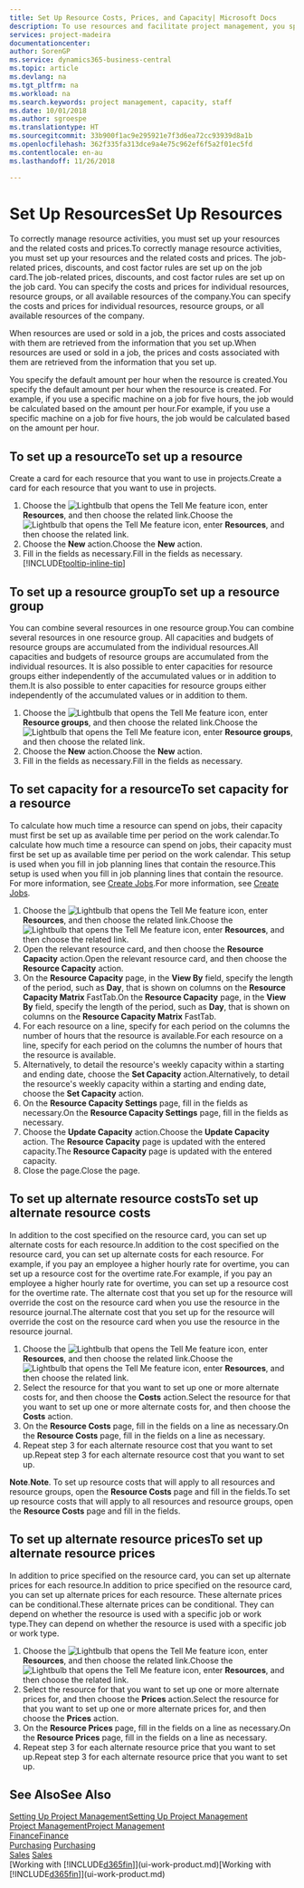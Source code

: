 ```yaml
---
title: Set Up Resource Costs, Prices, and Capacity| Microsoft Docs
description: To use resources and facilitate project management, you specify costs and prices for individual resources or resource groups, and set the resource capacity.
services: project-madeira
documentationcenter: 
author: SorenGP
ms.service: dynamics365-business-central
ms.topic: article
ms.devlang: na
ms.tgt_pltfrm: na
ms.workload: na
ms.search.keywords: project management, capacity, staff
ms.date: 10/01/2018
ms.author: sgroespe
ms.translationtype: HT
ms.sourcegitcommit: 33b900f1ac9e295921e7f3d6ea72cc93939d8a1b
ms.openlocfilehash: 362f335fa313dce9a4e75c962ef6f5a2f01ec5fd
ms.contentlocale: en-au
ms.lasthandoff: 11/26/2018

---
```

# <a name="set-up-resources"></a><span data-ttu-id="18bd2-103">Set Up Resources</span><span class="sxs-lookup"><span data-stu-id="18bd2-103">Set Up Resources</span></span>
<span data-ttu-id="18bd2-104">To correctly manage resource activities, you must set up your resources and the related costs and prices.</span><span class="sxs-lookup"><span data-stu-id="18bd2-104">To correctly manage resource activities, you must set up your resources and the related costs and prices.</span></span> <span data-ttu-id="18bd2-105">The job-related prices, discounts, and cost factor rules are set up on the job card.</span><span class="sxs-lookup"><span data-stu-id="18bd2-105">The job-related prices, discounts, and cost factor rules are set up on the job card.</span></span> <span data-ttu-id="18bd2-106">You can specify the costs and prices for individual resources, resource groups, or all available resources of the company.</span><span class="sxs-lookup"><span data-stu-id="18bd2-106">You can specify the costs and prices for individual resources, resource groups, or all available resources of the company.</span></span>

<span data-ttu-id="18bd2-107">When resources are used or sold in a job, the prices and costs associated with them are retrieved from the information that you set up.</span><span class="sxs-lookup"><span data-stu-id="18bd2-107">When resources are used or sold in a job, the prices and costs associated with them are retrieved from the information that you set up.</span></span>

<span data-ttu-id="18bd2-108">You specify the default amount per hour when the resource is created.</span><span class="sxs-lookup"><span data-stu-id="18bd2-108">You specify the default amount per hour when the resource is created.</span></span> <span data-ttu-id="18bd2-109">For example, if you use a specific machine on a job for five hours, the job would be calculated based on the amount per hour.</span><span class="sxs-lookup"><span data-stu-id="18bd2-109">For example, if you use a specific machine on a job for five hours, the job would be calculated based on the amount per hour.</span></span>

## <a name="to-set-up-a-resource"></a><span data-ttu-id="18bd2-110">To set up a resource</span><span class="sxs-lookup"><span data-stu-id="18bd2-110">To set up a resource</span></span>
<span data-ttu-id="18bd2-111">Create a card for each resource that you want to use in projects.</span><span class="sxs-lookup"><span data-stu-id="18bd2-111">Create a card for each resource that you want to use in projects.</span></span>

1. <span data-ttu-id="18bd2-112">Choose the ![Lightbulb that opens the Tell Me feature](media/ui-search/search_small.png "Tell me what you want to do") icon, enter **Resources**, and then choose the related link.</span><span class="sxs-lookup"><span data-stu-id="18bd2-112">Choose the ![Lightbulb that opens the Tell Me feature](media/ui-search/search_small.png "Tell me what you want to do") icon, enter **Resources**, and then choose the related link.</span></span>
2. <span data-ttu-id="18bd2-113">Choose the **New** action.</span><span class="sxs-lookup"><span data-stu-id="18bd2-113">Choose the **New** action.</span></span>
3. <span data-ttu-id="18bd2-114">Fill in the fields as necessary.</span><span class="sxs-lookup"><span data-stu-id="18bd2-114">Fill in the fields as necessary.</span></span> [!INCLUDE[tooltip-inline-tip](includes/tooltip-inline-tip_md.md)]  

## <a name="to-set-up-a-resource-group"></a><span data-ttu-id="18bd2-115">To set up a resource group</span><span class="sxs-lookup"><span data-stu-id="18bd2-115">To set up a resource group</span></span>
<span data-ttu-id="18bd2-116">You can combine several resources in one resource group.</span><span class="sxs-lookup"><span data-stu-id="18bd2-116">You can combine several resources in one resource group.</span></span> <span data-ttu-id="18bd2-117">All capacities and budgets of resource groups are accumulated from the individual resources.</span><span class="sxs-lookup"><span data-stu-id="18bd2-117">All capacities and budgets of resource groups are accumulated from the individual resources.</span></span> <span data-ttu-id="18bd2-118">It is also possible to enter capacities for resource groups either independently of the accumulated values or in addition to them.</span><span class="sxs-lookup"><span data-stu-id="18bd2-118">It is also possible to enter capacities for resource groups either independently of the accumulated values or in addition to them.</span></span>

1. <span data-ttu-id="18bd2-119">Choose the ![Lightbulb that opens the Tell Me feature](media/ui-search/search_small.png "Tell me what you want to do") icon, enter **Resource groups**, and then choose the related link.</span><span class="sxs-lookup"><span data-stu-id="18bd2-119">Choose the ![Lightbulb that opens the Tell Me feature](media/ui-search/search_small.png "Tell me what you want to do") icon, enter **Resource groups**, and then choose the related link.</span></span>
2. <span data-ttu-id="18bd2-120">Choose the **New** action.</span><span class="sxs-lookup"><span data-stu-id="18bd2-120">Choose the **New** action.</span></span>
3. <span data-ttu-id="18bd2-121">Fill in the fields as necessary.</span><span class="sxs-lookup"><span data-stu-id="18bd2-121">Fill in the fields as necessary.</span></span>

## <a name="to-set-capacity-for-a-resource"></a><span data-ttu-id="18bd2-122">To set capacity for a resource</span><span class="sxs-lookup"><span data-stu-id="18bd2-122">To set capacity for a resource</span></span>
<span data-ttu-id="18bd2-123">To calculate how much time a resource can spend on jobs, their capacity must first be set up as available time per period on the work calendar.</span><span class="sxs-lookup"><span data-stu-id="18bd2-123">To calculate how much time a resource can spend on jobs, their capacity must first be set up as available time per period on the work calendar.</span></span> <span data-ttu-id="18bd2-124">This setup is used when you fill in job planning lines that contain the resource.</span><span class="sxs-lookup"><span data-stu-id="18bd2-124">This setup is used when you fill in job planning lines that contain the resource.</span></span> <span data-ttu-id="18bd2-125">For more information, see [Create Jobs](projects-how-create-jobs.md).</span><span class="sxs-lookup"><span data-stu-id="18bd2-125">For more information, see [Create Jobs](projects-how-create-jobs.md).</span></span>

1. <span data-ttu-id="18bd2-126">Choose the ![Lightbulb that opens the Tell Me feature](media/ui-search/search_small.png "Tell me what you want to do") icon, enter **Resources**, and then choose the related link.</span><span class="sxs-lookup"><span data-stu-id="18bd2-126">Choose the ![Lightbulb that opens the Tell Me feature](media/ui-search/search_small.png "Tell me what you want to do") icon, enter **Resources**, and then choose the related link.</span></span>
2. <span data-ttu-id="18bd2-127">Open the relevant resource card, and then choose the **Resource Capacity** action.</span><span class="sxs-lookup"><span data-stu-id="18bd2-127">Open the relevant resource card, and then choose the **Resource Capacity** action.</span></span>
3. <span data-ttu-id="18bd2-128">On the **Resource Capacity** page, in the **View By** field, specify the length of the period, such as **Day**, that is shown on columns on the **Resource Capacity Matrix** FastTab.</span><span class="sxs-lookup"><span data-stu-id="18bd2-128">On the **Resource Capacity** page, in the **View By** field, specify the length of the period, such as **Day**, that is shown on columns on the **Resource Capacity Matrix** FastTab.</span></span>
4. <span data-ttu-id="18bd2-129">For each resource on a line, specify for each period on the columns the number of hours that the resource is available.</span><span class="sxs-lookup"><span data-stu-id="18bd2-129">For each resource on a line, specify for each period on the columns the number of hours that the resource is available.</span></span>
5. <span data-ttu-id="18bd2-130">Alternatively, to detail the resource's weekly capacity within a starting and ending date, choose the **Set Capacity** action.</span><span class="sxs-lookup"><span data-stu-id="18bd2-130">Alternatively, to detail the resource's weekly capacity within a starting and ending date, choose the **Set Capacity** action.</span></span>
6. <span data-ttu-id="18bd2-131">On the **Resource Capacity Settings** page, fill in the fields as necessary.</span><span class="sxs-lookup"><span data-stu-id="18bd2-131">On the **Resource Capacity Settings** page, fill in the fields as necessary.</span></span>
7. <span data-ttu-id="18bd2-132">Choose the **Update Capacity** action.</span><span class="sxs-lookup"><span data-stu-id="18bd2-132">Choose the **Update Capacity** action.</span></span> <span data-ttu-id="18bd2-133">The **Resource Capacity** page is updated with the entered capacity.</span><span class="sxs-lookup"><span data-stu-id="18bd2-133">The **Resource Capacity** page is updated with the entered capacity.</span></span>
8. <span data-ttu-id="18bd2-134">Close the page.</span><span class="sxs-lookup"><span data-stu-id="18bd2-134">Close the page.</span></span>

## <a name="to-set-up-alternate-resource-costs"></a><span data-ttu-id="18bd2-135">To set up alternate resource costs</span><span class="sxs-lookup"><span data-stu-id="18bd2-135">To set up alternate resource costs</span></span>
<span data-ttu-id="18bd2-136">In addition to the cost specified on the resource card, you can set up alternate costs for each resource.</span><span class="sxs-lookup"><span data-stu-id="18bd2-136">In addition to the cost specified on the resource card, you can set up alternate costs for each resource.</span></span> <span data-ttu-id="18bd2-137">For example, if you pay an employee a higher hourly rate for overtime, you can set up a resource cost for the overtime rate.</span><span class="sxs-lookup"><span data-stu-id="18bd2-137">For example, if you pay an employee a higher hourly rate for overtime, you can set up a resource cost for the overtime rate.</span></span> <span data-ttu-id="18bd2-138">The alternate cost that you set up for the resource will override the cost on the resource card when you use the resource in the resource journal.</span><span class="sxs-lookup"><span data-stu-id="18bd2-138">The alternate cost that you set up for the resource will override the cost on the resource card when you use the resource in the resource journal.</span></span>

1. <span data-ttu-id="18bd2-139">Choose the ![Lightbulb that opens the Tell Me feature](media/ui-search/search_small.png "Tell me what you want to do") icon, enter **Resources**, and then choose the related link.</span><span class="sxs-lookup"><span data-stu-id="18bd2-139">Choose the ![Lightbulb that opens the Tell Me feature](media/ui-search/search_small.png "Tell me what you want to do") icon, enter **Resources**, and then choose the related link.</span></span>  
2. <span data-ttu-id="18bd2-140">Select the resource for that you want to set up one or more alternate costs for, and then choose the **Costs** action.</span><span class="sxs-lookup"><span data-stu-id="18bd2-140">Select the resource for that you want to set up one or more alternate costs for, and then choose the **Costs** action.</span></span>  
3. <span data-ttu-id="18bd2-141">On the **Resource Costs** page, fill in the fields on a line as necessary.</span><span class="sxs-lookup"><span data-stu-id="18bd2-141">On the **Resource Costs** page, fill in the fields on a line as necessary.</span></span>  
4. <span data-ttu-id="18bd2-142">Repeat step 3 for each alternate resource cost that you want to set up.</span><span class="sxs-lookup"><span data-stu-id="18bd2-142">Repeat step 3 for each alternate resource cost that you want to set up.</span></span>

<span data-ttu-id="18bd2-143">**Note**.</span><span class="sxs-lookup"><span data-stu-id="18bd2-143">**Note**.</span></span> <span data-ttu-id="18bd2-144">To set up resource costs that will apply to all resources and resource groups, open the **Resource Costs** page and fill in the fields.</span><span class="sxs-lookup"><span data-stu-id="18bd2-144">To set up resource costs that will apply to all resources and resource groups, open the **Resource Costs** page and fill in the fields.</span></span>

## <a name="to-set-up-alternate-resource-prices"></a><span data-ttu-id="18bd2-145">To set up alternate resource prices</span><span class="sxs-lookup"><span data-stu-id="18bd2-145">To set up alternate resource prices</span></span>
<span data-ttu-id="18bd2-146">In addition to price specified on the resource card, you can set up alternate prices for each resource.</span><span class="sxs-lookup"><span data-stu-id="18bd2-146">In addition to price specified on the resource card, you can set up alternate prices for each resource.</span></span> <span data-ttu-id="18bd2-147">These alternate prices can be conditional.</span><span class="sxs-lookup"><span data-stu-id="18bd2-147">These alternate prices can be conditional.</span></span> <span data-ttu-id="18bd2-148">They can depend on whether the resource is used with a specific job or work type.</span><span class="sxs-lookup"><span data-stu-id="18bd2-148">They can depend on whether the resource is used with a specific job or work type.</span></span>

1. <span data-ttu-id="18bd2-149">Choose the ![Lightbulb that opens the Tell Me feature](media/ui-search/search_small.png "Tell me what you want to do") icon, enter **Resources**, and then choose the related link.</span><span class="sxs-lookup"><span data-stu-id="18bd2-149">Choose the ![Lightbulb that opens the Tell Me feature](media/ui-search/search_small.png "Tell me what you want to do") icon, enter **Resources**, and then choose the related link.</span></span>
2. <span data-ttu-id="18bd2-150">Select the resource for that you want to set up one or more alternate prices for, and then choose the **Prices** action.</span><span class="sxs-lookup"><span data-stu-id="18bd2-150">Select the resource for that you want to set up one or more alternate prices for, and then choose the **Prices** action.</span></span>
3. <span data-ttu-id="18bd2-151">On the **Resource Prices** page, fill in the fields on a line as necessary.</span><span class="sxs-lookup"><span data-stu-id="18bd2-151">On the **Resource Prices** page, fill in the fields on a line as necessary.</span></span>
4. <span data-ttu-id="18bd2-152">Repeat step 3 for each alternate resource price that you want to set up.</span><span class="sxs-lookup"><span data-stu-id="18bd2-152">Repeat step 3 for each alternate resource price that you want to set up.</span></span>

## <a name="see-also"></a><span data-ttu-id="18bd2-153">See Also</span><span class="sxs-lookup"><span data-stu-id="18bd2-153">See Also</span></span>
[<span data-ttu-id="18bd2-154">Setting Up Project Management</span><span class="sxs-lookup"><span data-stu-id="18bd2-154">Setting Up Project Management</span></span>](projects-setup-projects.md)  
[<span data-ttu-id="18bd2-155">Project Management</span><span class="sxs-lookup"><span data-stu-id="18bd2-155">Project Management</span></span>](projects-manage-projects.md)  
[<span data-ttu-id="18bd2-156">Finance</span><span class="sxs-lookup"><span data-stu-id="18bd2-156">Finance</span></span>](finance.md)  
<span data-ttu-id="18bd2-157">[Purchasing](purchasing-manage-purchasing.md)       </span><span class="sxs-lookup"><span data-stu-id="18bd2-157">[Purchasing](purchasing-manage-purchasing.md)       </span></span>  
<span data-ttu-id="18bd2-158">[Sales](sales-manage-sales.md)    </span><span class="sxs-lookup"><span data-stu-id="18bd2-158">[Sales](sales-manage-sales.md)    </span></span>  
<span data-ttu-id="18bd2-159">[Working with [!INCLUDE[d365fin](includes/d365fin_md.md)]](ui-work-product.md)</span><span class="sxs-lookup"><span data-stu-id="18bd2-159">[Working with [!INCLUDE[d365fin](includes/d365fin_md.md)]](ui-work-product.md)</span></span>  

